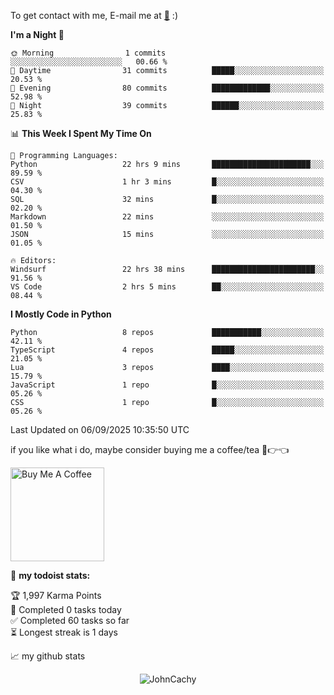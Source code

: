 To get contact with me, E-mail me at [📧](mailto:johncachy@amiverse.uk) :)


<!--START_SECTION:waka-->
**I'm a Night 🦉** 

```text
🌞 Morning                1 commits           ░░░░░░░░░░░░░░░░░░░░░░░░░   00.66 % 
🌆 Daytime                31 commits          █████░░░░░░░░░░░░░░░░░░░░   20.53 % 
🌃 Evening                80 commits          █████████████░░░░░░░░░░░░   52.98 % 
🌙 Night                  39 commits          ██████░░░░░░░░░░░░░░░░░░░   25.83 % 
```


📊 **This Week I Spent My Time On** 

```text
💬 Programming Languages: 
Python                   22 hrs 9 mins       ██████████████████████░░░   89.59 % 
CSV                      1 hr 3 mins         █░░░░░░░░░░░░░░░░░░░░░░░░   04.30 % 
SQL                      32 mins             █░░░░░░░░░░░░░░░░░░░░░░░░   02.20 % 
Markdown                 22 mins             ░░░░░░░░░░░░░░░░░░░░░░░░░   01.50 % 
JSON                     15 mins             ░░░░░░░░░░░░░░░░░░░░░░░░░   01.05 % 

🔥 Editors: 
Windsurf                 22 hrs 38 mins      ███████████████████████░░   91.56 % 
VS Code                  2 hrs 5 mins        ██░░░░░░░░░░░░░░░░░░░░░░░   08.44 % 
```

**I Mostly Code in Python** 

```text
Python                   8 repos             ███████████░░░░░░░░░░░░░░   42.11 % 
TypeScript               4 repos             █████░░░░░░░░░░░░░░░░░░░░   21.05 % 
Lua                      3 repos             ████░░░░░░░░░░░░░░░░░░░░░   15.79 % 
JavaScript               1 repo              █░░░░░░░░░░░░░░░░░░░░░░░░   05.26 % 
CSS                      1 repo              █░░░░░░░░░░░░░░░░░░░░░░░░   05.26 % 
```




 Last Updated on 06/09/2025 10:35:50 UTC
<!--END_SECTION:waka-->

if you like what i do, maybe consider buying me a coffee/tea 🥺👉👈

<a href="https://buymeacoffee.com/johncachy" target="_blank"><img src="https://cdn.buymeacoffee.com/buttons/v2/default-red.png" alt="Buy Me A Coffee" width="150" ></a>

🚧 **my todoist stats:**

<!-- TODO-IST:START -->
🏆  1,997 Karma Points           
🌸  Completed 0 tasks today           
✅  Completed 60 tasks so far           
⏳  Longest streak is 1 days
<!-- TODO-IST:END -->

📈 my github stats

<p align="center"> <img src="https://github-readme-stats.vercel.app/api?username=chinshunyu&show_icons=true&theme=gotham" alt="JohnCachy" />




